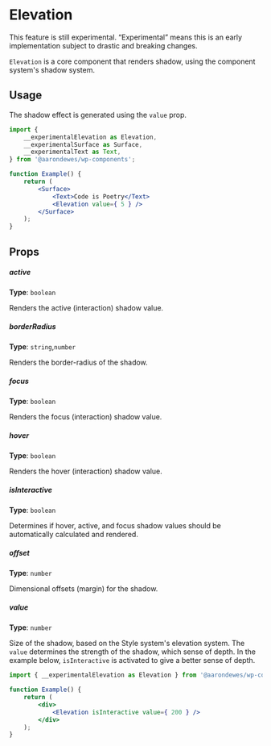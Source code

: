 # Elevation

<div class="callout callout-alert">
This feature is still experimental. “Experimental” means this is an early implementation subject to drastic and breaking changes.
</div>

`Elevation` is a core component that renders shadow, using the component system's shadow system.

## Usage

The shadow effect is generated using the `value` prop.

```jsx
import {
	__experimentalElevation as Elevation,
	__experimentalSurface as Surface,
	__experimentalText as Text,
} from '@aarondewes/wp-components';

function Example() {
	return (
		<Surface>
			<Text>Code is Poetry</Text>
			<Elevation value={ 5 } />
		</Surface>
	);
}
```

## Props

##### active

**Type**: `boolean`

Renders the active (interaction) shadow value.

##### borderRadius

**Type**: `string`,`number`

Renders the border-radius of the shadow.

##### focus

**Type**: `boolean`

Renders the focus (interaction) shadow value.

##### hover

**Type**: `boolean`

Renders the hover (interaction) shadow value.

##### isInteractive

**Type**: `boolean`

Determines if hover, active, and focus shadow values should be automatically calculated and rendered.

##### offset

**Type**: `number`

Dimensional offsets (margin) for the shadow.

##### value

**Type**: `number`

Size of the shadow, based on the Style system's elevation system. The `value` determines the strength of the shadow, which sense of depth.
In the example below, `isInteractive` is activated to give a better sense of depth.

```jsx
import { __experimentalElevation as Elevation } from '@aarondewes/wp-components';

function Example() {
	return (
		<div>
			<Elevation isInteractive value={ 200 } />
		</div>
	);
}
```
